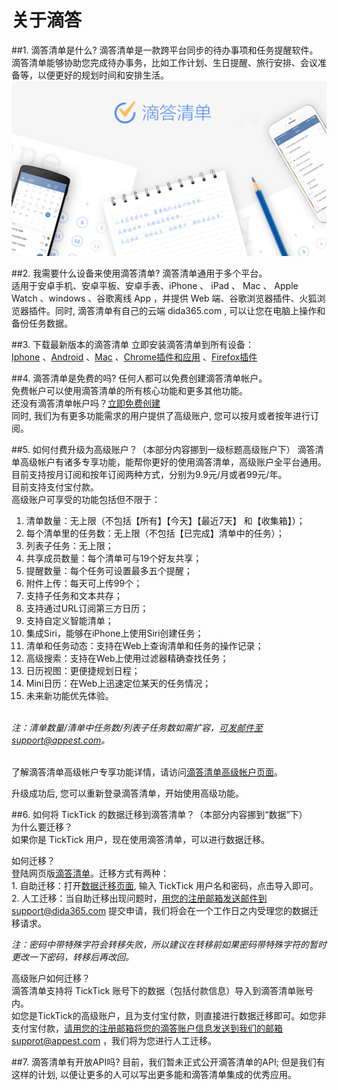 # 关于滴答


##1.  滴答清单是什么?
滴答清单是一款跨平台同步的待办事项和任务提醒软件。
<br >滴答清单能够协助您完成待办事务，比如工作计划、生日提醒、旅行安排、会议准备等，以便更好的规划时间和安排生活。
![](dida.jpg)

##2.  我需要什么设备来使用滴答清单?
滴答清单通用于多个平台。
<br >适用于安卓手机、安卓平板、安卓手表、iPhone 、 iPad 、 Mac 、 Apple Watch 、windows 、谷歌离线 App ，并提供 Web 端、谷歌浏览器插件、火狐浏览器插件。同时, 滴答清单有自己的云端 dida365.com , 可以让您在电脑上操作和备份任务数据。

##3. 下载最新版本的滴答清单
立即安装滴答清单到所有设备：
<br >[Iphone](https://itunes.apple.com/cn/app/di-da-qing-dan-dai-ban-shi/id626144601?mt=8)
、[Android](https://www.dida365.com/static/getApp/download?type=apk)
、[Mac](https://www.dida365.com/static/getApp/download?type=apk)
、[Chrome插件和应用](http://www.dida365.com/about/crxDownload)
、[Firefox插件](https://addons.mozilla.org/zh-CN/firefox/addon/%E6%BB%B4%E7%AD%94%E6%B8%85%E5%8D%95/)


##4.  滴答清单是免费的吗?
任何人都可以免费创建滴答清单帐户。
<br >免费帐户可以使用滴答清单的所有核心功能和更多其他功能。
<br >还没有滴答清单帐户吗？[立即免费创建](https://dida365.com/signup)
<br >同时, 我们为有更多功能需求的用户提供了高级账户, 您可以按月或者按年进行订阅。

##5.  如何付费升级为高级账户？（本部分内容挪到一级标题高级账户下）
滴答清单高级帐户有诸多专享功能，能帮你更好的使用滴答清单，高级账户全平台通用。
<br >目前支持按月订阅和按年订阅两种方式，分别为9.9元/月或者99元/年。
<br >目前支持支付宝付款。
<br >高级账户可享受的功能包括但不限于：
1. 清单数量：无上限（不包括【所有】【今天】【最近7天】 和【收集箱】）；
2. 每个清单里的任务数：无上限（不包括【已完成】清单中的任务）；
3. 列表子任务：无上限；
4. 共享成员数量：每个清单可与19个好友共享；
5. 提醒数量：每个任务可设置最多五个提醒；
6. 附件上传：每天可上传99个；
7. 支持子任务和文本共存；
8. 支持通过URL订阅第三方日历；
9. 支持自定义智能清单；
10. 集成Siri，能够在iPhone上使用Siri创建任务；
11. 清单和任务动态：支持在Web上查询清单和任务的操作记录；
12. 高级搜索：支持在Web上使用过滤器精确查找任务；
13. 日历视图：更便捷规划日程；
14.  Mini日历：在Web上迅速定位某天的任务情况；
15. 未来新功能优先体验。

*<br >注：清单数量/清单中任务数/列表子任务数如需扩容，可发邮件至support@appest.com。*

<br >了解滴答清单高级帐户专享功能详情，请访问[滴答清单高级帐户页面](https://www.dida365.com/about/upgrade)。

升级成功后, 您可以重新登录滴答清单，开始使用高级功能。


##6.  如何将 TickTick 的数据迁移到滴答清单？（本部分内容挪到“数据”下）
<br >为什么要迁移？
<br >如果你是 TickTick 用户，现在使用滴答清单，可以进行数据迁移。

如何迁移？
<br >登陆网页版[滴答清单](http://www.dida365.com/)。迁移方式有两种：
<br>1. 自助迁移：打开[数据迁移页面](http://dida365.com/import/#ticktick), 输入 TickTick 用户名和密码，点击导入即可。
<br>2. 人工迁移：当自助迁移出现问题时，用您的注册邮箱发送邮件到support@dida365.com 提交申请，我们将会在一个工作日之内受理您的数据迁移请求。

*注：密码中带特殊字符会转移失败，所以建议在转移前如果密码带特殊字符的暂时更改一下密码，转移后再改回。*

高级账户如何迁移？
<br >滴答清单支持将 TickTick 账号下的数据（包括付款信息）导入到滴答清单账号内。
<br >如您是TickTick的高级账户，且为支付宝付款，则直接进行数据迁移即可。如您非支付宝付款，请用您的注册邮箱将您的滴答账户信息发送到我们的邮箱supprot@appest.com ，我们将为您进行人工迁移。

##7.  滴答清单有开放API吗?
目前，我们暂未正式公开滴答清单的API; 但是我们有这样的计划, 以便让更多的人可以写出更多能和滴答清单集成的优秀应用。

